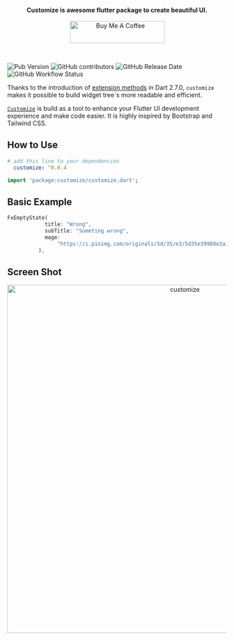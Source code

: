 <p align="center" >
  <strong>Customize is awesome flutter package to create beautiful UI.</strong>
  <br />
  <br />
  <a href="https://www.buymeacoffee.com/aniketkhote" target="_blank"><img width="150px" src="https://cdn.buymeacoffee.com/buttons/default-yellow.png" alt="Buy Me A Coffee" style="height: 51px !important;width: 217px !important;" ></a>
</p>

<br />

![Pub Version](https://img.shields.io/pub/v/customize?color=blue&style=the-badge)
![GitHub contributors](https://img.shields.io/github/contributors/Aniketkhote/customize?style=the-badge)
![GitHub Release Date](https://img.shields.io/github/release-date/Aniketkhote/customize?style=the-badge)
![GitHub Workflow Status](https://img.shields.io/github/workflow/status/Aniketkhote/customize/CI?style=the-badge)

Thanks to the introduction of [extension methods](https://dart.dev/guides/language/extension-methods) in Dart 2.7.0, `customize` makes it possible to build widget tree\`s more readable and efficient.

[`Customize`](https://pub.dev/packages/customize) is build as a tool to enhance your Flutter UI development experience and make code easier. It is highly inspired by Bootstrap and Tailwind CSS. 

## How to Use

```yaml
# add this line to your dependencies
  customize: ^0.0.4
```

```dart
import 'package:customize/customize.dart';
```

## Basic Example
```dart
FxEmptyState(
            title: "Wrong",
            subTitle: "Someting wrong",
            mage:
                "https://i.pinimg.com/originals/5d/35/e3/5d35e39988e3a183bdc3a9d2570d20a9.gif",
          ),
```
## Screen Shot
<p align="center">
  <a href="#" target="_blank">
    <img src="https://imgur.com/V38BOVa.png"  width="800" alt="customize">
  </a>
</p>